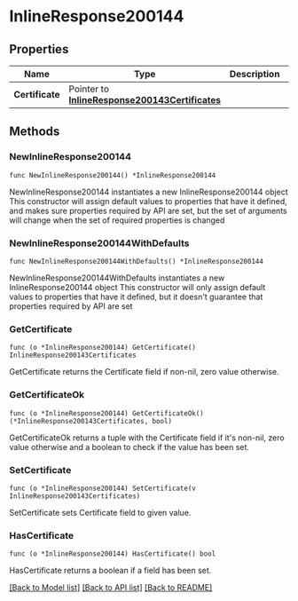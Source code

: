# InlineResponse200144

## Properties

Name | Type | Description | Notes
------------ | ------------- | ------------- | -------------
**Certificate** | Pointer to [**InlineResponse200143Certificates**](inline_response_200_143_certificates.md) |  | [optional] 

## Methods

### NewInlineResponse200144

`func NewInlineResponse200144() *InlineResponse200144`

NewInlineResponse200144 instantiates a new InlineResponse200144 object
This constructor will assign default values to properties that have it defined,
and makes sure properties required by API are set, but the set of arguments
will change when the set of required properties is changed

### NewInlineResponse200144WithDefaults

`func NewInlineResponse200144WithDefaults() *InlineResponse200144`

NewInlineResponse200144WithDefaults instantiates a new InlineResponse200144 object
This constructor will only assign default values to properties that have it defined,
but it doesn't guarantee that properties required by API are set

### GetCertificate

`func (o *InlineResponse200144) GetCertificate() InlineResponse200143Certificates`

GetCertificate returns the Certificate field if non-nil, zero value otherwise.

### GetCertificateOk

`func (o *InlineResponse200144) GetCertificateOk() (*InlineResponse200143Certificates, bool)`

GetCertificateOk returns a tuple with the Certificate field if it's non-nil, zero value otherwise
and a boolean to check if the value has been set.

### SetCertificate

`func (o *InlineResponse200144) SetCertificate(v InlineResponse200143Certificates)`

SetCertificate sets Certificate field to given value.

### HasCertificate

`func (o *InlineResponse200144) HasCertificate() bool`

HasCertificate returns a boolean if a field has been set.


[[Back to Model list]](../README.md#documentation-for-models) [[Back to API list]](../README.md#documentation-for-api-endpoints) [[Back to README]](../README.md)



